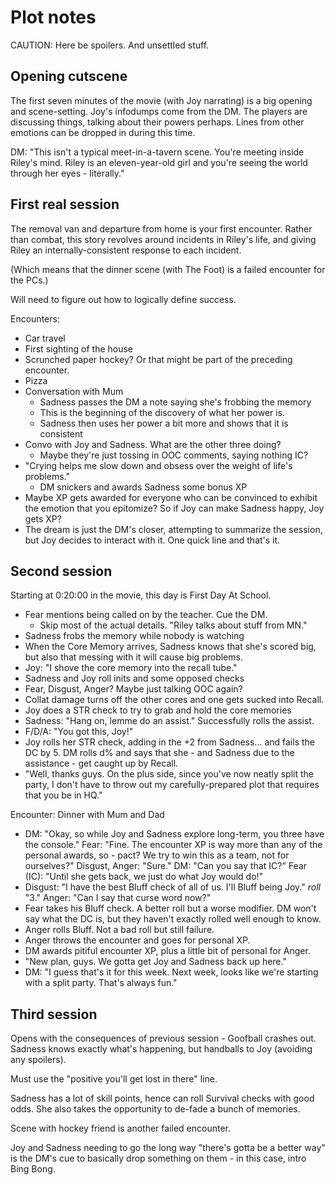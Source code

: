 Plot notes
==========

CAUTION: Here be spoilers. And unsettled stuff.

Opening cutscene
----------------

The first seven minutes of the movie (with Joy narrating) is a big opening and
scene-setting. Joy's infodumps come from the DM. The players are discussing
things, talking about their powers perhaps. Lines from other emotions can be
dropped in during this time.

DM: "This isn't a typical meet-in-a-tavern scene. You're meeting inside Riley's
mind. Riley is an eleven-year-old girl and you're seeing the world through her
eyes - literally."

First real session
------------------

The removal van and departure from home is your first encounter. Rather than
combat, this story revolves around incidents in Riley's life, and giving Riley
an internally-consistent response to each incident.

(Which means that the dinner scene (with The Foot) is a failed encounter for
the PCs.)

Will need to figure out how to logically define success.

Encounters:
* Car travel
* First sighting of the house
* Scrunched paper hockey? Or that might be part of the preceding encounter.
* Pizza
* Conversation with Mum
  - Sadness passes the DM a note saying she's frobbing the memory
  - This is the beginning of the discovery of what her power is.
  - Sadness then uses her power a bit more and shows that it is consistent
* Convo with Joy and Sadness. What are the other three doing?
  - Maybe they're just tossing in OOC comments, saying nothing IC?
* "Crying helps me slow down and obsess over the weight of life's problems."
  - DM snickers and awards Sadness some bonus XP
* Maybe XP gets awarded for everyone who can be convinced to exhibit the
  emotion that you epitomize? So if Joy can make Sadness happy, Joy gets XP?
* The dream is just the DM's closer, attempting to summarize the session, but
  Joy decides to interact with it. One quick line and that's it.

Second session
--------------

Starting at 0:20:00 in the movie, this day is First Day At School.

* Fear mentions being called on by the teacher. Cue the DM.
  - Skip most of the actual details. "Riley talks about stuff from MN."
* Sadness frobs the memory while nobody is watching
* When the Core Memory arrives, Sadness knows that she's scored big, but also
  that messing with it will cause big problems.
* Joy: "I shove the core memory into the recall tube."
* Sadness and Joy roll inits and some opposed checks
* Fear, Disgust, Anger? Maybe just talking OOC again?
* Collat damage turns off the other cores and one gets sucked into Recall.
* Joy does a STR check to try to grab and hold the core memories
* Sadness: "Hang on, lemme do an assist." Successfully rolls the assist.
* F/D/A: "You got this, Joy!"
* Joy rolls her STR check, adding in the +2 from Sadness... and fails the DC
  by 5. DM rolls d% and says that she - and Sadness due to the assistance -
  get caught up by Recall.
* "Well, thanks guys. On the plus side, since you've now neatly split the
  party, I don't have to throw out my carefully-prepared plot that requires
  that you be in HQ."

Encounter: Dinner with Mum and Dad
* DM: "Okay, so while Joy and Sadness explore long-term, you three have the
  console."
  Fear: "Fine. The encounter XP is way more than any of the personal awards,
  so - pact? We try to win this as a team, not for ourselves?"
  Disgust, Anger: "Sure."
  DM: "Can you say that IC?"
  Fear (IC): "Until she gets back, we just do what Joy would do!"
* Disgust: "I have the best Bluff check of all of us. I'll Bluff being Joy."
  *roll* "3."
  Anger: "Can I say that curse word now?"
* Fear takes his Bluff check. A better roll but a worse modifier. DM won't
  say what the DC is, but they haven't exactly rolled well enough to know.
* Anger rolls Bluff. Not a bad roll but still failure.
* Anger throws the encounter and goes for personal XP.
* DM awards pitiful encounter XP, plus a little bit of personal for Anger.
* "New plan, guys. We gotta get Joy and Sadness back up here."
* DM: "I guess that's it for this week. Next week, looks like we're starting
  with a split party. That's always fun."

Third session
-------------

Opens with the consequences of previous session - Goofball crashes out.
Sadness knows exactly what's happening, but handballs to Joy (avoiding any
spoilers).

Must use the "positive you'll get lost in there" line.

Sadness has a lot of skill points, hence can roll Survival checks with good
odds. She also takes the opportunity to de-fade a bunch of memories.

Scene with hockey friend is another failed encounter.

Joy and Sadness needing to go the long way "there's gotta be a better way"
is the DM's cue to basically drop something on them - in this case, intro
Bing Bong.
